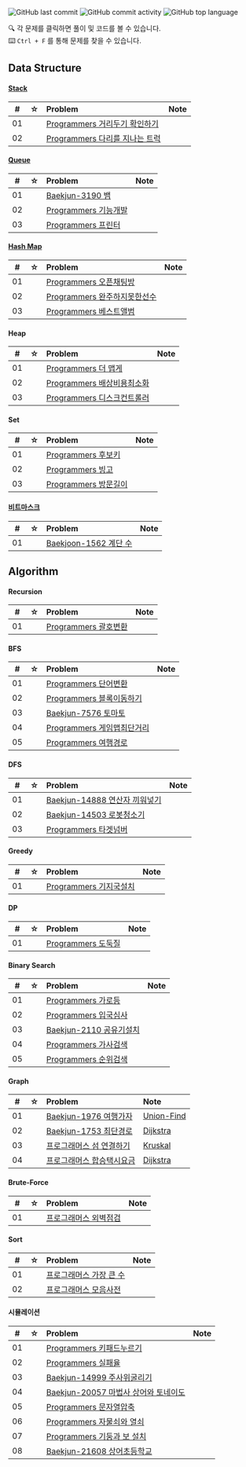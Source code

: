 ![GitHub last commit](https://img.shields.io/github/last-commit/yunsikus/Algortithm-Practice)
![GitHub commit activity](https://img.shields.io/github/commit-activity/m/yunsikus/Algortithm-Practice)
![GitHub top language](https://img.shields.io/github/languages/top/yunsikus/Algortithm-Practice?color=red&logo=Python)

🔍 각 문제를 클릭하면 풀이 및 코드를 볼 수 있습니다.  
⌨️ `Ctrl + F` 를 통해 문제를 찾을 수 있습니다.


## Data Structure

#### [Stack](https://yunsikus.github.io/algorithm/2021/06/26/%EC%8A%A4%ED%83%9D%EA%B3%BC_%ED%81%90/)

|  #  |  ☆  | Problem                                                  | Note |
| :-: | :-: | :------------------------------------------------------- | :--- |
| 01  |     | [Programmers 거리두기 확인하기](https://yunsikus.github.io/algorithm/2021/07/16/%EA%B1%B0%EB%A6%AC%EB%91%90%EA%B8%B0%ED%99%95%EC%9D%B8%ED%95%98%EA%B8%B0/)          |      |
| 02  |     | [Programmers 다리를 지나는 트럭](https://yunsikus.github.io/algorithm/2021/08/05/%EB%8B%A4%EB%A6%AC%EB%8A%94%EC%A7%80%EB%82%98%EB%8A%94%ED%8A%B8%EB%9F%AD/)          |      |

#### [Queue](https://yunsikus.github.io/algorithm/2021/06/26/%EC%8A%A4%ED%83%9D%EA%B3%BC_%ED%81%90/)
|  #  |  ☆  | Problem                                                  | Note |
| :-: | :-: | :------------------------------------------------------- | :--- |
| 01  |     | [Baekjun-3190 뱀](https://yunsikus.github.io/algorithm/2021/02/20/3190%EB%B1%80/) |      |
| 02  |     | [Programmers 기능개발](https://yunsikus.github.io/algorithm/2021/06/26/%EA%B8%B0%EB%8A%A5%EA%B0%9C%EB%B0%9C/) |      |
| 03  |     | [Programmers 프린터](https://yunsikus.github.io/algorithm/2021/07/01/%ED%94%84%EB%A6%B0%ED%84%B0/) |      |

#### [Hash Map](https://yunsikus.github.io/algorithm/2021/07/13/%ED%95%B4%EC%89%AC%EB%A7%B5/)

|  #  |  ☆  | Problem                                                  | Note |
| :-: | :-: | :------------------------------------------------------- | :--- |
| 01  |     | [Programmers 오픈채팅방](https://yunsikus.github.io/algorithm/2021/02/27/%EC%98%A4%ED%94%88%EC%B1%84%ED%8C%85%EB%B0%A9/) |      |
| 02  |     | [Programmers 완주하지못한선수](https://yunsikus.github.io/algorithm/2021/08/06/%EC%99%84%EC%A3%BC%ED%95%98%EC%A7%80%EB%AA%BB%ED%95%9C%EC%84%A0%EC%88%98/) |      |
| 03  |     | [Programmers 베스트앨범](https://yunsikus.github.io/algorithm/2021/08/17/%EB%B2%A0%EC%8A%A4%ED%8A%B8%EC%95%A8%EB%B2%94/) |      

#### Heap

|  #  |  ☆  | Problem                                                  | Note |
| :-: | :-: | :------------------------------------------------------- | :--- |
| 01  |     | [Programmers 더 맵게](https://yunsikus.github.io/algorithm/2021/02/04/%EB%8D%94%EB%A7%B5%EA%B2%8C/) |      |
| 02  |     | [Programmers 배상비용최소화](https://yunsikus.github.io/algorithm/2021/08/04/%EB%B0%B0%EC%83%81%EB%B9%84%EC%9A%A9%EC%B5%9C%EC%86%8C%ED%99%94/) |      |
| 03  |     | [Programmers 디스크컨트롤러](https://yunsikus.github.io/algorithm/2021/08/20/%EB%94%94%EC%8A%A4%ED%81%AC%EC%BB%A8%ED%8A%B8%EB%A1%A4%EB%9F%AC/) |      |

#### Set

|  #  |  ☆  | Problem                                                  | Note |
| :-: | :-: | :------------------------------------------------------- | :--- |
| 01  |     | [Programmers 후보키](https://yunsikus.github.io/algorithm/2021/02/27/%ED%9B%84%EB%B3%B4%ED%82%A4/) |      |
| 02  |     | [Programmers 빙고](https://yunsikus.github.io/algorithm/2021/03/19/%EB%B9%99%EA%B3%A0/) |      |
| 03  |     | [Programmers 방문길이](https://yunsikus.github.io/algorithm/2021/08/02/%EB%B0%A9%EB%AC%B8%EA%B8%B8%EC%9D%B4/) |      |

#### [비트마스크](https://yunsikus.github.io/algorithm/2021/06/19/%EB%B9%84%ED%8A%B8%EB%A7%88%EC%8A%A4%ED%81%AC/)

|  #  |  ☆  | Problem                                                  | Note |
| :-: | :-: | :------------------------------------------------------- | :--- |
| 01  |     | [Baekjoon-1562 계단 수](https://yunsikus.github.io/algorithm/2021/06/20/1562_%EA%B3%84%EB%8B%A8%EC%88%98/) |      |



## Algorithm

#### Recursion

|  #  |  ☆  | Problem                                                  | Note |
| :-: | :-: | :------------------------------------------------------- | :--- |
| 01  |     | [Programmers 괄호변환](https://yunsikus.github.io/algorithm/2021/03/13/%EA%B4%84%ED%98%B8%EB%B3%80%ED%99%98/) |      |

#### BFS

|  #  |  ☆  | Problem                                                  | Note |
| :-: | :-: | :------------------------------------------------------- | :--- |
| 01  |     | [Programmers 단어변환](https://yunsikus.github.io/algorithm/2021/05/23/%EB%8B%A8%EC%96%B4%EB%B3%80%ED%99%98/) |      |
| 02  |     | [Programmers 블록이동하기](https://yunsikus.github.io/algorithm/2021/05/22/%EB%B8%94%EB%A1%9D%EC%9D%B4%EB%8F%99%ED%95%98%EA%B8%B0/) |      |
| 03  |     | [Baekjun-7576 토마토](https://yunsikus.github.io/algorithm/2021/02/03/7576%ED%86%A0%EB%A7%88%ED%86%A0/) |      |
| 04  |     | [Programmers 게임맵최단거리](https://yunsikus.github.io/algorithm/2021/08/07/%EA%B2%8C%EC%9E%84%EB%A7%B5%EC%B5%9C%EB%8B%A8%EA%B1%B0%EB%A6%AC/) |      |
| 05  |     | [Programmers 여행경로](https://yunsikus.github.io/algorithm/2021/09/07/%EC%97%AC%ED%96%89%EA%B2%BD%EB%A1%9C/) |      |

#### DFS

|  #  |  ☆  | Problem                                                  | Note |
| :-: | :-: | :------------------------------------------------------- | :--- |
| 01  |     | [Baekjun-14888 연산자 끼워넣기](https://yunsikus.github.io/algorithm/2021/01/26/algorithm14888/) |      |
| 02  |     | [Baekjun-14503 로봇청소기](https://yunsikus.github.io/algorithm/2021/01/31/%EB%A1%9C%EB%B4%87%EC%B2%AD%EC%86%8C%EA%B8%B0/) |      |
| 03  |     | [Programmers 타겟넘버](https://yunsikus.github.io/algorithm/2021/07/28/%ED%83%80%EA%B2%9F%EB%84%98%EB%B2%84/) |      |

#### Greedy

|  #  |  ☆  | Problem                                                  | Note |
| :-: | :-: | :------------------------------------------------------- | :--- |
| 01  |     | [Programmers 기지국설치](https://yunsikus.github.io/algorithm/2021/08/01/%EA%B8%B0%EC%A7%80%EA%B5%AD%EC%84%A4%EC%B9%98/) |      |

#### DP
|  #  |  ☆  | Problem                                                  | Note |
| :-: | :-: | :------------------------------------------------------- | :--- |
| 01  |     | [Programmers 도둑질](https://yunsikus.github.io/algorithm/2021/09/06/%EB%8F%84%EB%91%91%EC%A7%88/) |      |

#### Binary Search

|  #  |  ☆  | Problem                                                  | Note |
| :-: | :-: | :------------------------------------------------------- | :--- |
| 01  |     | [Programmers 가로등](https://yunsikus.github.io/algorithm/2021/03/13/%EA%B0%80%EB%A1%9C%EB%93%B1/) |      |
| 02  |     | [Programmers 입국심사](https://yunsikus.github.io/algorithm/2021/08/23/%EC%9E%85%EA%B5%AD%EC%8B%AC%EC%82%AC/) |      |
| 03  |     | [Baekjun-2110 공유기설치](https://yunsikus.github.io/algorithm/2021/08/27/%EA%B3%B5%EC%9C%A0%EA%B8%B0%EC%84%A4%EC%B9%98/) |      
| 04  |     | [Programmers 가사검색](https://yunsikus.github.io/algorithm/2021/08/30/%EA%B0%80%EC%82%AC%EA%B2%80%EC%83%89/) |      
| 05  |     | [Programmers 순위검색](https://yunsikus.github.io/algorithm/2021/09/01/%EC%88%9C%EC%9C%84%EA%B2%80%EC%83%89/) |     


#### Graph

|  #  |  ☆  | Problem                                                  | Note |
| :-: | :-: | :------------------------------------------------------- | :--- |
| 01  |     | [Baekjun-1976 여행가자](https://yunsikus.github.io/algorithm/2021/06/12/1976_%EC%97%AC%ED%96%89%EA%B0%80%EC%9E%90/) |  [Union-Find](https://yunsikus.github.io/algorithm/2021/06/06/union_find_%EC%95%8C%EA%B3%A0%EB%A6%AC%EC%A6%98/)    |
| 02  |     | [Baekjun-1753 최단경로](https://yunsikus.github.io/algorithm/2021/08/12/1793-%EC%B5%9C%EB%8B%A8%EA%B2%BD%EB%A1%9C/) |  [Dijkstra](https://yunsikus.github.io/algorithm/2021/08/09/%EB%8B%A4%EC%9D%B5%EC%8A%A4%ED%8A%B8%EB%9D%BC%EC%95%8C%EA%B3%A0%EB%A6%AC%EC%A6%98/)    |
| 03  |     | [프로그래머스 섬 연결하기](https://yunsikus.github.io/algorithm/2021/08/17/%EC%84%AC%EC%97%B0%EA%B2%B0%ED%95%98%EA%B8%B0/) |  [Kruskal](https://yunsikus.github.io/algorithm/2021/08/09/%ED%81%AC%EB%A3%A8%EC%8A%A4%EC%B9%BC%EC%95%8C%EA%B3%A0%EB%A6%AC%EC%A6%98/)    |
| 04  |     | [프로그래머스 합승택시요금](https://yunsikus.github.io/algorithm/2021/09/01/%ED%95%A9%EC%8A%B9%ED%83%9D%EC%8B%9C%EC%9A%94%EA%B8%88/) |  [Dijkstra](https://yunsikus.github.io/algorithm/2021/08/09/%EB%8B%A4%EC%9D%B5%EC%8A%A4%ED%8A%B8%EB%9D%BC%EC%95%8C%EA%B3%A0%EB%A6%AC%EC%A6%98/)  |

#### Brute-Force

|  #  |  ☆  | Problem                                                  | Note |
| :-: | :-: | :------------------------------------------------------- | :--- |
| 01  |     | [프로그래머스 외벽점검](https://yunsikus.github.io/algorithm/2021/06/13/%EC%99%B8%EB%B2%BD%EC%A0%90%EA%B2%80/) |      |

#### Sort

|  #  |  ☆  | Problem                                                  | Note |
| :-: | :-: | :------------------------------------------------------- | :--- |
| 01  |     | [프로그래머스 가장 큰 수](https://yunsikus.github.io/algorithm/2021/07/28/%EA%B0%80%EC%9E%A5%ED%81%B0%EC%88%98/) |      |
| 02  |     | [프로그래머스 모음사전](https://yunsikus.github.io/algorithm/2021/09/03/%EB%AA%A8%EC%9D%8C%EC%82%AC%EC%A0%84/) |      |

#### 시뮬레이션

|  #  |  ☆  | Problem                                                  | Note |
| :-: | :-: | :------------------------------------------------------- | :--- |
| 01  |     | [Programmers 키패드누르기](https://yunsikus.github.io/algorithm/2021/06/16/%ED%82%A4%ED%8C%A8%EB%93%9C%EB%88%84%EB%A5%B4%EA%B8%B0/) |      |
| 02  |     | [Programmers 실패율](https://yunsikus.github.io/algorithm/2021/06/25/%EC%8B%A4%ED%8C%A8%EC%9C%A8/) |      |
| 03  |     | [Baekjun-14999 주사위굴리기](https://yunsikus.github.io/algorithm/2021/02/06/14499%EC%A3%BC%EC%82%AC%EC%9C%84%EA%B5%B4%EB%A6%AC%EA%B8%B0/) |      |
| 04  |     | [Baekjun-20057 마법사 상어와 토네이도](https://yunsikus.github.io/algorithm/2021/02/14/20057_%EB%A7%88%EB%B2%95%EC%82%AC%EC%83%81%EC%96%B4%EC%99%80%ED%86%A0%EB%84%A4%EC%9D%B4%EB%8F%84/) |      |
| 05  |     | [Programmers 문자열압축](https://yunsikus.github.io/algorithm/2021/03/07/%EB%AC%B8%EC%9E%90%EC%97%B4%EC%95%95%EC%B6%95/) |      |
| 06  |     | [Programmers 자물쇠와 열쇠](https://yunsikus.github.io/algorithm/2021/04/10/%EC%9E%90%EB%AC%BC%EC%87%A0%EC%99%80%EC%97%B4%EC%87%A0/) |      |
| 07  |     | [Programmers 기둥과 보 설치](https://yunsikus.github.io/algorithm/2021/04/17/%EA%B8%B0%EB%91%A5%EA%B3%BC%EB%B3%B4%EC%84%A4%EC%B9%98/) |      |
| 08  |     | [Baekjun-21608 상어초등학교](https://yunsikus.github.io/algorithm/2021/05/02/21608_%EC%83%81%EC%96%B4%EC%B4%88%EB%93%B1%ED%95%99%EA%B5%90/) |      |